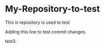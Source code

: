 # My-Repository-to-test
This is repository is used to test

Adding this line to test commit changes.

test3.
